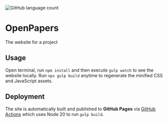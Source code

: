 ![GitHub language count](https://img.shields.io/github/languages/count/atalaydenknalbant/openpapers) 

# OpenPapers
The website for a project

## Usage
Open terminal, run `npm install` and then execute `gulp watch` to see the website locally.
Run `npx gulp build` anytime to regenerate the minified CSS and JavaScript assets.

## Deployment
The site is automatically built and published to **GitHub Pages** via
[GitHub Actions](.github/workflows/gh-pages.yml) which uses Node 20 to run `gulp build`.
